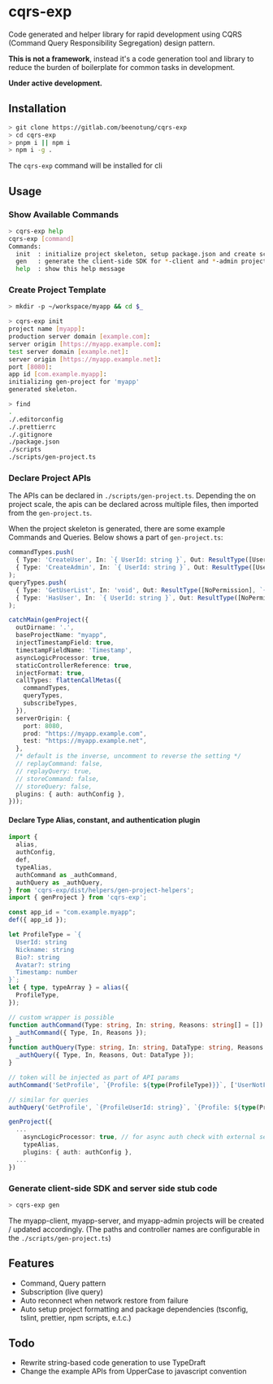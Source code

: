 # cqrs-exp

Code generated and helper library for rapid development using CQRS (Command Query Responsibility Segregation) design pattern.

**This is not a framework**, instead it's a code generation tool and library to reduce the burden of boilerplate for common tasks in development.

__Under active development.__

## Installation
```bash
> git clone https://gitlab.com/beenotung/cqrs-exp
> cd cqrs-exp
> pnpm i || npm i
> npm i -g .
```
The `cqrs-exp` command will be installed for cli

## Usage

### Show Available Commands
```bash
> cqrs-exp help
cqrs-exp [command]
Commands:
  init  : initialize project skeleton, setup package.json and create scripts/gen-project.ts with default settings
  gen   : generate the client-side SDK for *-client and *-admin project, and stub code for *-server project
  help  : show this help message
```

### Create Project Template
```bash
> mkdir -p ~/workspace/myapp && cd $_

> cqrs-exp init
project name [myapp]:
production server domain [example.com]:
server origin [https://myapp.example.com]:
test server domain [example.net]:
server origin [https://myapp.example.net]:
port [8080]:
app id [com.example.myapp]:
initializing gen-project for 'myapp'
generated skeleton.

> find
.
./.editorconfig
./.prettierrc
./.gitignore
./package.json
./scripts
./scripts/gen-project.ts
```

### Declare Project APIs
The APIs can be declared in `./scripts/gen-project.ts`.
Depending the on project scale, the apis can be declared across multiple files, then imported from the `gen-project.ts`.

When the project skeleton is generated, there are some example Commands and Queries.
Below shows a part of `gen-project.ts`:
```typescript
commandTypes.push(
  { Type: 'CreateUser', In: `{ UserId: string }`, Out: ResultType([UserNotFound]) },
  { Type: 'CreateAdmin', In: `{ UserId: string }`, Out: ResultType([UserNotFound]), Admin },
);
queryTypes.push(
  { Type: 'GetUserList', In: 'void', Out: ResultType([NoPermission], `{ Users: ${ArrayType(`{ UserId: string }`)} }`) },
  { Type: 'HasUser', In: `{ UserId: string }`, Out: ResultType([NoPermission], `{ HasUser: boolean }`), Admin },
);

catchMain(genProject({
  outDirname: '.',
  baseProjectName: "myapp",
  injectTimestampField: true,
  timestampFieldName: 'Timestamp',
  asyncLogicProcessor: true,
  staticControllerReference: true,
  injectFormat: true,
  callTypes: flattenCallMetas({
    commandTypes,
    queryTypes,
    subscribeTypes,
  }),
  serverOrigin: {
    port: 8080,
    prod: "https://myapp.example.com",
    test: "https://myapp.example.net",
  },
  /* default is the inverse, uncomment to reverse the setting */
  // replayCommand: false,
  // replayQuery: true,
  // storeCommand: false,
  // storeQuery: false,
  plugins: { auth: authConfig },
}));
```

#### Declare Type Alias, constant, and authentication plugin
```typescript
import {
  alias,
  authConfig,
  def,
  typeAlias,
  authCommand as _authCommand,
  authQuery as _authQuery,
} from 'cqrs-exp/dist/helpers/gen-project-helpers';
import { genProject } from 'cqrs-exp';

const app_id = "com.example.myapp";
def({ app_id });

let ProfileType = `{
  UserId: string
  Nickname: string
  Bio?: string
  Avatar?: string
  Timestamp: number
}`;
let { type, typeArray } = alias({
  ProfileType,
});

// custom wrapper is possible
function authCommand(Type: string, In: string, Reasons: string[] = []) {
  _authCommand({ Type, In, Reasons });
}
function authQuery(Type: string, In: string, DataType: string, Reasons: string[] = []) {
  _authQuery({ Type, In, Reasons, Out: DataType });
}

// token will be injected as part of API params
authCommand('SetProfile', `{Profile: ${type(ProfileType)}}`, ['UserNotFound']);

// similar for queries
authQuery('GetProfile', `{ProfileUserId: string}`, `{Profile: ${type(ProfileType)}}`, [QuotaExcess, UserNotFound]);

genProject({
  ...
    asyncLogicProcessor: true, // for async auth check with external service / database
    typeAlias,
    plugins: { auth: authConfig },
  ...
})
```

### Generate client-side SDK and server side stub code
```bash
> cqrs-exp gen
```

The myapp-client, myapp-server, and myapp-admin projects will be created / updated accordingly.
(The paths and controller names are configurable in the `./scripts/gen-project.ts`)

## Features
- Command, Query pattern
- Subscription (live query)
- Auto reconnect when network restore from failure
- Auto setup project formatting and package dependencies (tsconfig, tslint, prettier, npm scripts, e.t.c.)

## Todo
- Rewrite string-based code generation to use TypeDraft
- Change the example APIs from UpperCase to javascript convention
